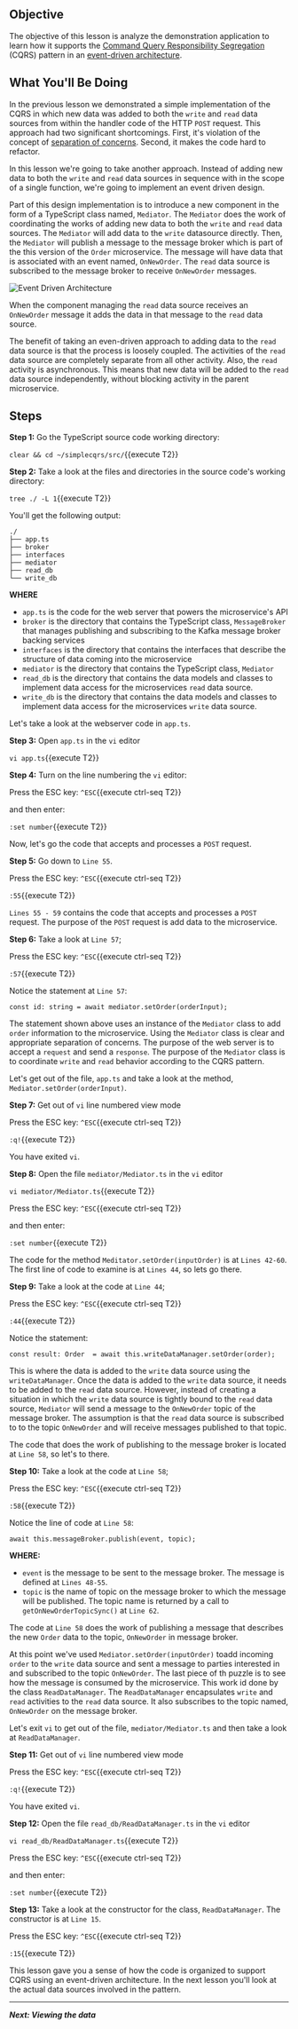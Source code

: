 ## Objective
The objective of this lesson is analyze the demonstration application to learn how it supports the [Command Query Responsibility Segregation ](https://en.wikipedia.org/wiki/Command%E2%80%93query_separation) (CQRS) pattern in an [event-driven architecture](https://en.wikipedia.org/wiki/Event-driven_architecture).

## What You'll Be Doing

In the previous lesson we demonstrated a simple implementation of the CQRS in which new data was added to both the `write` and `read` data sources from within the handler code of the HTTP `POST` request. This approach had two significant shortcomings. First, it's violation of the concept of [separation of concerns](https://en.wikipedia.org/wiki/Separation_of_concerns). Second, it makes the code hard to refactor.

In this lesson we're going to take another approach. Instead of adding new data to both the `write` and `read` data sources in sequence with in the scope of a single function, we're going to implement an event driven design.

Part of this design implementation is to introduce a new component in the form of a TypeScript class named, `Mediator`. The `Mediator` does the work of coordinating the works of adding new data to both the `write` and `read` data sources. The `Mediator` will add data to the `write` datasource directly. Then, the `Mediator` will publish a message to the message broker which is part of the this version of the `Order` microservice. The message will have data that is associated with an event named, `OnNewOrder`. The `read` data source is subscribed to the message broker to receive `OnNewOrder` messages.

![Event Driven Architecture](msdb-004/assets/CQRS-basic-mediator.png)

When the component managing the `read` data source receives an `OnNewOrder` message it adds the data in that message to the `read` data source.

The benefit of taking an even-driven approach to adding data to the `read` data source is that the process is loosely coupled. The activities of the `read` data source are completely separate from all other activity. Also, the `read` activity is asynchronous. This means that new data will be added to the `read` data source independently, without blocking activity in the parent microservice.
## Steps

**Step 1:** Go the TypeScript source code working directory:

`clear && cd ~/simplecqrs/src/`{{execute T2}}

**Step 2:** Take a look at the files and directories in the source code's working directory:

`tree ./ -L 1`{{execute T2}}

You'll get the following output:

```
./
├── app.ts
├── broker
├── interfaces
├── mediator
├── read_db
└── write_db

```

**WHERE**

* `app.ts` is the code for the web server that powers the microservice's API
* `broker` is the directory that contains the TypeScript class, `MessageBroker` that manages publishing and subscribing to the Kafka message broker backing services
* `interfaces` is the directory that contains the interfaces that describe the structure of data coming into the microservice
* `mediator` is the directory that contains the TypeScript class, `Mediator`
* `read_db` is the directory that contains the data models and classes to implement data access for the microservices `read` data source.
*  `write_db` is the directory that contains the data models and classes to implement data access for the microservices `write` data source.

Let's take a look at the webserver code in `app.ts`.

**Step 3:** Open `app.ts` in the `vi` editor

`vi app.ts`{{execute T2}}

**Step 4:** Turn on the line numbering the `vi` editor:

Press the ESC key: `^ESC`{{execute ctrl-seq T2}}

and then enter:

`:set number`{{execute T2}}

Now, let's go the code that accepts and processes a `POST` request.

**Step 5:** Go down to `Line 55`.

Press the ESC key: `^ESC`{{execute ctrl-seq T2}}

`:55`{{execute T2}}

`Lines 55 - 59` contains the code that accepts and processes a `POST` request. The purpose of the `POST` request is add data to the microservice.

**Step 6:** Take a look at `Line 57`;

Press the ESC key: `^ESC`{{execute ctrl-seq T2}}

`:57`{{execute T2}}

Notice the statement at `Line 57`:

```
const id: string = await mediator.setOrder(orderInput);

```

The statement shown above uses an instance of the `Mediator` class to add `order` information to the microservice. Using the `Mediator` class is clear and appropriate separation of concerns. The purpose of the web server is to accept a `request` and send a `response`. The purpose of the `Mediator` class is to coordinate `write` and `read` behavior according to the CQRS pattern.

Let's get out of the file, `app.ts` and take a look at the method, `Mediator.setOrder(orderInput)`.

**Step 7:** Get out of `vi` line numbered view mode

Press the ESC key: `^ESC`{{execute ctrl-seq T2}}

`:q!`{{execute  T2}}

You have exited `vi`.


**Step 8:** Open the file `mediator/Mediator.ts` in the `vi` editor

`vi mediator/Mediator.ts`{{execute  T2}}

Press the ESC key: `^ESC`{{execute ctrl-seq T2}}

and then enter:

`:set number`{{execute T2}}

The code for the method `Meditator.setOrder(inputOrder)` is at `Lines 42-60`. The first line of code to examine is at `Lines 44`, so lets go there.

**Step 9:** Take a look at the code at `Line 44`;

Press the ESC key: `^ESC`{{execute ctrl-seq T2}}

`:44`{{execute T2}}

Notice the statement:

```
const result: Order  = await this.writeDataManager.setOrder(order);

```

This is where the data is added to the `write` data source using the `writeDataManager`. Once the data is added to the `write` data source, it needs to be added to the `read` data source. However, instead of creating a situation in which the `write` data source is tightly bound to the `read` data source, `Mediator` will send a message to the `OnNewOrder` topic of the message broker. The assumption is that the `read` data source is subscribed to to the topic `OnNewOrder` and will receive messages published to that topic.

The code that does the work of publishing to the message broker is located at `Line 58`, so let's to there.

**Step 10:** Take a look at the code at `Line 58`;

Press the ESC key: `^ESC`{{execute ctrl-seq T2}}

`:58`{{execute T2}}

Notice the line of code at `Line 58`:

```
await this.messageBroker.publish(event, topic);

```

**WHERE:**

* `event` is the message to be sent to the message broker. The message is defined at `Lines 48-55`.
* `topic` is the name of topic on the message broker to which the message will be published. The topic name is returned by a call to `getOnNewOrderTopicSync()` at `Line 62`.

The code at `Line 58` does the work of publishing a message that describes the new `Order` data to the topic, `OnNewOrder` in message broker. 

At this point we've used `Mediator.setOrder(inputOrder)` toadd incoming `order` to the `write` data source and sent a message to parties interested in and subscribed to the topic `OnNewOrder`. The last piece of th puzzle is to see how the message is consumed by the microservice. This work id done by the class `ReadDataManager`. The `ReadDataManager` encapsulates `write` and `read` activities to the `read` data source. It also subscribes to the topic named, `OnNewOrder` on the message broker.

Let's exit `vi` to get out of the file, `mediator/Mediator.ts` and then take a look at `ReadDataManager`.

**Step 11:** Get out of `vi` line numbered view mode

Press the ESC key: `^ESC`{{execute ctrl-seq T2}}

`:q!`{{execute  T2}}

You have exited `vi`.


**Step 12:** Open the file `read_db/ReadDataManager.ts` in the `vi` editor

`vi read_db/ReadDataManager.ts`{{execute  T2}}

Press the ESC key: `^ESC`{{execute ctrl-seq T2}}

and then enter:

`:set number`{{execute T2}}

**Step 13:** Take a look at the constructor for the class, `ReadDataManager`. The constructor is at `Line 15`. 

Press the ESC key: `^ESC`{{execute ctrl-seq T2}}

`:15`{{execute T2}}

This lesson gave you a sense of how the code is organized to support CQRS using an event-driven architecture. In the next lesson you'll look at the actual data sources involved in the pattern.

---

***Next: Viewing the data***